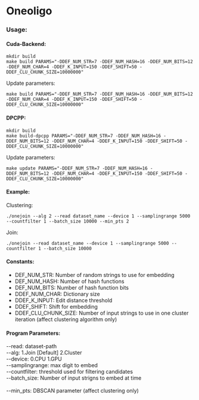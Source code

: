# Oneoligo

### Usage:

#### Cuda-Backend: 

```
mkdir build
make build PARAMS="-DDEF_NUM_STR=7 -DDEF_NUM_HASH=16 -DDEF_NUM_BITS=12 -DDEF_NUM_CHAR=4 -DDEF_K_INPUT=150 -DDEF_SHIFT=50 -DDEF_CLU_CHUNK_SIZE=10000000"
```

Update parameters:

```
make build PARAMS="-DDEF_NUM_STR=7 -DDEF_NUM_HASH=16 -DDEF_NUM_BITS=12 -DDEF_NUM_CHAR=4 -DDEF_K_INPUT=150 -DDEF_SHIFT=50 -DDEF_CLU_CHUNK_SIZE=10000000"
```


#### DPCPP:

```
mkdir build
make build-dpcpp PARAMS="-DDEF_NUM_STR=7 -DDEF_NUM_HASH=16 -DDEF_NUM_BITS=12 -DDEF_NUM_CHAR=4 -DDEF_K_INPUT=150 -DDEF_SHIFT=50 -DDEF_CLU_CHUNK_SIZE=10000000"

```
Update parameters:

```
make update PARAMS="-DDEF_NUM_STR=7 -DDEF_NUM_HASH=16 -DDEF_NUM_BITS=12 -DDEF_NUM_CHAR=4 -DDEF_K_INPUT=150 -DDEF_SHIFT=50 -DDEF_CLU_CHUNK_SIZE=10000000"
```

#### Example:

Clustering: 
```
./onejoin --alg 2 --read dataset_name --device 1 --samplingrange 5000 --countfilter 1 --batch_size 10000 --min_pts 2
```

Join:
```
./onejoin --read dataset_name --device 1 --samplingrange 5000 --countfilter 1 --batch_size 10000
```

#### Constants:

* DEF_NUM_STR: Number of random strings to use for embedding
* DEF_NUM_HASH: Number of hash functions
* DEF_NUM_BITS: Number of hash function bits
* DDEF_NUM_CHAR: Dictionary size
* DDEF_K_INPUT: Edit distance threshold
* DDEF_SHIFT: Shift for embedding
* DDEF_CLU_CHUNK_SIZE: Number of input strings to use in one cluster iteration (affect clustering algorithm only)


#### Program Parameters:
--read: dataset-path <br>
--alg: 1.Join [Default] 2.Cluster <br>
--device: 0.CPU 1.GPU <br>
--samplingrange: max digit to embed <br>
--countfilter: threshold used for filtering candidates <br>
--batch_size: Number of input strigns to embed at time <br><br>
--min_pts: DBSCAN parameter (affect clustering only) <br>